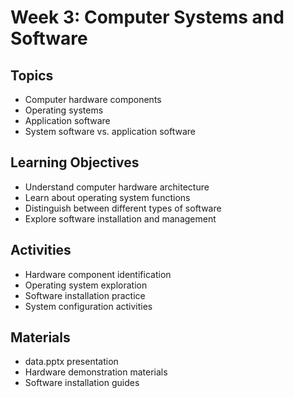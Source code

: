 # Week 3: Computer Systems and Software

## Topics
- Computer hardware components
- Operating systems
- Application software
- System software vs. application software

## Learning Objectives
- Understand computer hardware architecture
- Learn about operating system functions
- Distinguish between different types of software
- Explore software installation and management

## Activities
- Hardware component identification
- Operating system exploration
- Software installation practice
- System configuration activities

## Materials
- data.pptx presentation
- Hardware demonstration materials
- Software installation guides
